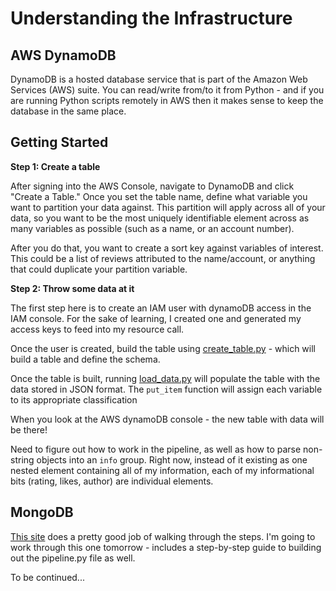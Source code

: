 Understanding the Infrastructure
===

## AWS DynamoDB
DynamoDB is a hosted database service that is part of the Amazon Web Services (AWS) suite. You can read/write from/to it from Python - and if you are running Python scripts remotely in AWS then it makes sense to keep the database in the same place.

## Getting Started

**Step 1: Create a table**

After signing into the AWS Console, navigate to DynamoDB and click "Create a Table."  Once you set the table name, define what variable you want to partition your data against. This partition will apply across all of your data, so you want to be the most uniquely identifiable element across as many variables as possible (such as a name, or an account number).

After you do that, you want to create a sort key against variables of interest. This could be a list of reviews attributed to the name/account, or anything that could duplicate your partition variable.

**Step 2: Throw some data at it**

The first step here is to create an IAM user with dynamoDB access in the IAM console. For the sake of learning, I created one and generated my access keys to feed into my resource call.

Once the user is created, build the table using [create_table.py](create_table.py) - which will build a table and define the schema.

Once the table is built, running [load_data.py](load_data.py) will populate the table with the data stored in JSON format. The `put_item` function will assign each variable to its appropriate classification 

When you look at the AWS dynamoDB console - the new table with data will be there!

Need to figure out how to work in the pipeline, as well as how to parse non-string objects into an `info` group. Right now, instead of it existing as one nested element containing all of my information, each of my informational bits (rating, likes, author) are individual elements. 

## MongoDB
[This site](https://realpython.com/blog/python/web-scraping-with-scrapy-and-mongodb/) does a pretty good job of walking through the steps. I'm going to work through this one tomorrow - includes a step-by-step guide to building out the pipeline.py file as well.

To be continued...